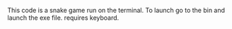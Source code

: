 This code is a snake game run on the terminal. To launch go to the bin and launch the exe file. requires keyboard.
